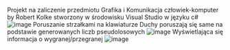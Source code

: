 Projekt na zaliczenie przedmiotu Grafika i Komunikacja człowiek-komputer by Robert Kolke stworzony w środowisku Visual Studio w języku c#
![image](https://user-images.githubusercontent.com/69192186/145877133-8706101f-3596-4d45-841b-b8cb80133dea.png)
Poruszanie strzałkami na klawiaturze
Duchy poruszają się same na podstawie generowanych liczb pseudolosowych
![image](https://user-images.githubusercontent.com/69192186/145893266-943aeb5f-ecf3-4ff1-891e-7d8ae7879420.png)
Wyświetlająca się informacja o wygranej/przegranej
![image](https://user-images.githubusercontent.com/69192186/145893331-01c74a00-2fa6-49c0-9c63-502fa80dfc47.png)
